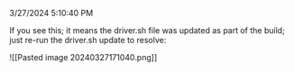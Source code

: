 3/27/2024 5:10:40 PM

If you see this; it means the driver.sh file was updated as part of the build; just re-run the driver.sh update to resolve:

![[Pasted image 20240327171040.png]]